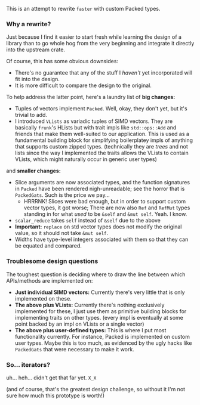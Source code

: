 This is an attempt to rewrite `faster` with custom Packed types.

### Why a rewrite?

Just because I find it easier to start fresh while learning the design of a library than to go whole hog from the very beginning and integrate it directly into the upstream crate.

Of course, this has some obvious downsides:

* There's no guarantee that any of the stuff I *haven't* yet incorporated will fit into the design.
* It is more difficult to compare the design to the original.

To help address the latter point, here's a laundry list of **big changes:**

* Tuples of vectors implement `Packed`.  Well, okay, they don't yet, but it's trivial to add.
* I introduced `VLists` as variadic tuples of SIMD vectors.  They are basically `frunk`'s HLists but with trait impls like `std::ops::Add` and friends that make them well-suited to our application.  This is used as a fundamental building block for simplifying boilerplatey impls of anything that supports custom zipped types. (technically they are *trees* and not lists since the way I implemented the traits allows the VLists to contain VLists, which might naturally occur in generic user types)

and **smaller changes:**

* Slice arguments are now associated types, and the function signatures in `Packed` have been rendered nigh-unreadable; see the horror that is `PackedGats`. Such is the price we pay...
  * HRRRNK! Slices were bad enough, but in order to support custom vector types, it got worse; There are now also `Ref` and `RefMut` types standing in for what *used* to be `&self` and `&mut self`.  Yeah. I know.
* `scalar_reduce` takes `self` instead of `&self` due to the above
* **Important:** `replace` on std vector types does not modify the original value, so it should not take `&mut self`.
* Widths have type-level integers associated with them so that they can be equated and compared.

### Troublesome design questions

The toughest question is deciding where to draw the line between which APIs/methods are implemented on:

* **Just individual SIMD vectors:** Currently there's very little that is only implemented on these.
* **The above plus VLists:** Currently there's nothing exclusively implemented for these, I just use them as primitive building blocks for implementing traits on other types. (every impl is eventually at some point backed by an impl on VLists or a single vector)
* **The above plus user-defined types:** This is where I put most functionality currently. For instance, Packed is implemented on custom user types.  Maybe this is too much, as evidenced by the ugly hacks like `PackedGats` that were necessary to make it work.


### So... iterators?

uh... heh... didn't get that far yet. `X_X`

(and of course, that's the greatest design challenge, so without it I'm not sure how much this prototype is worth!)

